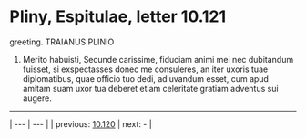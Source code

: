 # Pliny, Espitulae, letter 10.121

greeting. TRAIANUS PLINIO



1. Merito habuisti, Secunde carissime, fiduciam animi mei nec dubitandum fuisset, si exspectasses donec me consuleres, an iter uxoris tuae diplomatibus, quae officio tuo dedi, adiuvandum esset, cum apud amitam suam uxor tua deberet etiam celeritate gratiam adventus sui augere.



---

| --- | --- |
| previous: [10.120](../10.120/) | next: - |